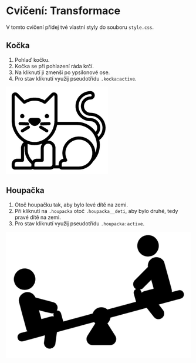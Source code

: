 # Cvičení: Transformace

V tomto cvičení přidej tvé vlastní styly do souboru `style.css`.

## Kočka

1. Pohlaď kočku.
1. Kočka se při pohlazení ráda krčí.
1. Na kliknutí ji zmenši po ypsilonové ose.
1. Pro stav kliknutí využij pseudotřídu `.kocka:active`.

![ukázka kočky](zadani/kocka.gif)

## Houpačka

1. Otoč houpačku tak, aby bylo levé dítě na zemi.
1. Při kliknutí na `.houpacka` otoč `.houpacka__deti`, aby bylo druhé, tedy pravé dítě na zemi.
1. Pro stav kliknutí využij pseudotřídu `.houpacka:active`.

![ukázka houpačky](zadani/houpacka.gif)
